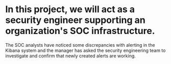 # In this project, we will act as a security engineer supporting an organization's SOC infrastructure. 
The SOC analysts have noticed some discrepancies with alerting in the Kibana system and the manager has asked the security engineering team to investigate 
and confirm that newly created alerts are working.
